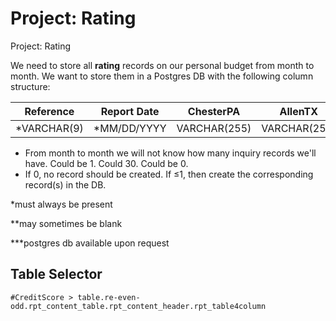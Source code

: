 # Project: Rating
Project: Rating

We need to store all **rating** records on our personal budget from month to month. We want to store them in a Postgres DB with the following column structure:

|Reference|Report Date|ChesterPA|AllenTX|AtlantaGA|
|:-:|:-:|:-:|:-:|:-:|
|*VARCHAR(9)|*MM/DD/YYYY|VARCHAR(255)|VARCHAR(255)|VARCHAR(255)|

* From month to month we will not know how many inquiry records we'll have. Could be 1. Could 30. Could be 0.
* If 0, no record should be created. If ≤1, then create the corresponding record(s) in the DB.

*must always be present

**may sometimes be blank

***postgres db available upon request

## Table Selector
`#CreditScore > table.re-even-odd.rpt_content_table.rpt_content_header.rpt_table4column`
